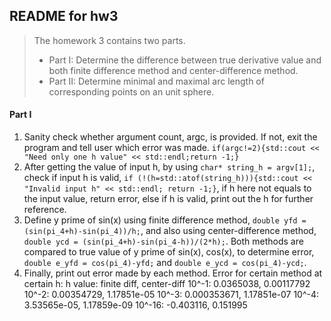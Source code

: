 ## README for hw3

> The homework 3 contains two parts.
> * Part I: Determine the difference between true derivative value and both finite difference method and center-difference method.
> * Part II: Determine minimal and maximal arc length of corresponding points on an unit sphere.

#### Part I
1. Sanity check whether argument count, argc, is provided. If not, exit the program and tell user which error was made.
`if(argc!=2){std::cout << "Need only one h value" << std::endl;return -1;}`
2. After getting the value of input h, by using `char* string_h = argv[1];`, check if input h is valid, `if (!(h=std::atof(string_h))){std::cout << "Invalid input h" << std::endl; return -1;}`, if h here not equals to the input value, return error, else if h is valid, print out the h for further reference.
3. Define y prime of sin(x) using finite difference method, `double yfd = (sin(pi_4+h)-sin(pi_4))/h;`, and also using center-difference method, `double ycd = (sin(pi_4+h)-sin(pi_4-h))/(2*h);`. Both methods are compared to true value of y prime of sin(x), cos(x), to determine error, `double e_yfd = cos(pi_4)-yfd;` and `double e_ycd = cos(pi_4)-ycd;`.
4. Finally, print out error made by each method.
Error for certain method at certain h:
h value: finite diff, center-diff
10^-1: 0.0365038, 0.00117792
10^-2: 0.00354729, 1.17851e-05
10^-3: 0.000353671, 1.17851e-07
10^-4: 3.53565e-05, 1.17859e-09
10^-16: -0.403116, 0.151995